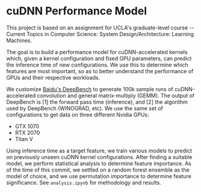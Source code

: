 # cuDNN Performance Model

This project is based on an assignment for UCLA's graduate-level course -- Current Topics in Computer Science: System Design/Architecture: Learning Machines.

The goal is to build a performance model for cuDNN-accelerated kernels which, given a kernel configuration and fixed GPU parameters, can predict the inference time of new configurations. We use this to determine which features are most important, so as to better understand the performance of GPUs and their respective workloads.

We customize [Baidu's DeepBench](https://github.com/baidu-research/DeepBench) to generate 100k sample runs of cuDNN-accelerated convolution and general matrix-multiply (GEMM). The output of DeepBench is [1] the forward pass time (inference), and [2] the algorithm used by DeepBench (WINOGRAD, etc). We use the same set of configurations to get data on three different Nvidia GPUs:

- GTX 1070
- RTX 2070
- Titan V

Using inference time as a target feature, we train various models to predict on previously unseen cuDNN kernel configurations. After finding a suitable model, we perform statistical analysis to determine feature importance. As of the time of this commit, we settled on a random forest ensemble as the model of choice, and we use permutation importance to determine feature significance. See `analysis.ipynb` for methodology and results.
